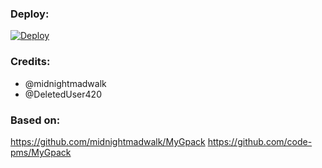 ### Deploy:


[![Deploy](https://www.herokucdn.com/deploy/button.svg)](https://dashboard.heroku.com/new?template=https://github.com/muhammedfurkan/ShadowRun)


### Credits:
- @midnightmadwalk
- @DeletedUser420

### Based on:
https://github.com/midnightmadwalk/MyGpack
https://github.com/code-pms/MyGpack
